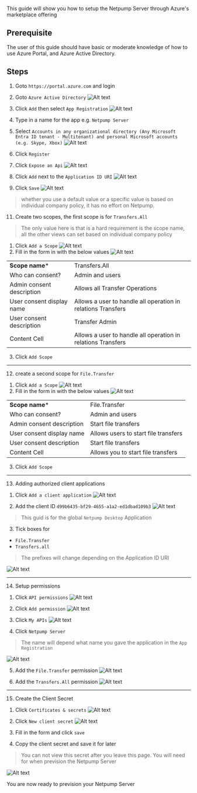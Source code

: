 This guide will show you how to setup the Netpump Server through Azure's marketplace offering

## Prerequisite
The user of this guide should have basic or moderate knowledge of how to use Azure Portal, and Azure Active Directory.

## Steps

1. Goto `https://portal.azure.com` and login
2. Goto `Azure Active Directory`
![Alt text][click-aad]

3. Click `Add` then select `App Registration`
![Alt text][click-add-app-registration]

4. Type in a name for the app e.g. `Netpump Server`

5. Select `Accounts in any organizational directory (Any Microsoft Entra ID tenant - Multitenant) and personal Microsoft accounts (e.g. Skype, Xbox)`
![Alt text][click-app-registration-supported]

6. Click `Register`
7. Click `Expose an Api`
![Alt text][click-expose-api]
8. Click `Add` next to the `Application ID URI`
![Alt text][expose-api-id-uri] 
9. Click `Save`
![Alt text][expose-api-id-uri-save]
> whether you use a default value or a specific value is based on individual company policy, it has no effort on Netpump.

11. Create two scopes, the first scope is for `Transfers.All`
> The only value here is that is a hard requirement is the scope name, all the other views can set based on individual company policy 

  1. Click `Add a Scope`
  ![Alt text][add-a-scope]
  2. Fill in the form in with the below values
![Alt text][transfer-all-form]

  |||
  | ------------- | ------------- |
  | **Scope name**\* | Transfers.All |
  | Who can consent?  | Admin and users |
  | Admin consent description  | Allows all Transfer Operations |
  | User consent display name  | Allows a user to handle all operation in relations Transfers |
  | User consent description  | Transfer Admin |
  | Content Cell  | Allows a user to handle all operation in relations Transfers |

  3. Click `Add Scope` 
---

12. create a second scope for `File.Transfer`
> 
  1. Click `Add a Scope`
  ![Alt text][add-a-scope]
  2. Fill in the form in with the below values
  ![Alt text][file-transfer]

  |||
  | ------------- | ------------- |
  | **Scope name**\*  | File.Transfer |
  | Who can consent?  | Admin and users |
  | Admin consent description  | Start file transfers |
  | User consent display name  | Allows users to start file transfers |
  | User consent description  | Start file transfers |
  | Content Cell  | Allows you to start file transfers |

  3. Click `Add Scope`
---

13. Adding authorized client applications
>
  1. Click `Add a client application`
![Alt text][add-client-application]

  2. Add the client ID `d99b6435-bf29-4655-a1a2-ed1dbad109b3`
  ![Alt text][client-id]
  > This guid is for the global `Netpump Desktop` Application 

  3. Tick boxes for 
   * `File.Transfer`
   * `Transfers.all`
   > The prefixes will change depending on the Application ID URI 

  ![Alt text][client-authorized-scopes]

---

14. Setup permissions
>
  1. Click `API permissions`
  ![Alt text][click-api-permissions]

  2. Click `Add permission`
  ![Alt text][click-add-permission]

  3. Click `My APIs`
  ![Alt text][click-my-apis]

  4. Click `Netpump Server`
  > The name will depend what name you gave the application in the `App Registration`

  ![Alt text][click-my-apis-netpump-server]

  5. Add the `File.Transfer` permission
  ![Alt text][my-apis-add-file-transfer]

  6. Add the `Transfers.All` permission
  ![Alt text][my-apis-add-transfers-all]

---
15. Create the Client Secret
>
  1. Click `Certificates & secrets`
  ![Alt text][create-certificates-secrets]

  2. Click `New client secret`
  ![Alt text][new-client-secret]

  3. Fill in the form and click `save`

  4. Copy the client secret and save it for later
  > You can not view this secret after you leave this page. You will need for when prevision the Netpump Server

  ![Alt text][copy-secret]

You are now ready to prevision your Netpump Server

[add-a-scope]: images/add-a-scope.png
[transfer-all-form]: images/transfer-all-form.png
[file-transfer]: images/file-transfer.png
[click-aad]: images/click-aad.png
[click-add-app-registration]: images/click-add-app-registration.png
[click-app-registration-supported]: images/app-registration-supported.png
[click-expose-api]: images/click-expose-api.png
[expose-api-id-uri]: images/expose-api-id-uri.png
[expose-api-id-uri-save]: images/expose-api-id-uri-save.png
[add-client-application]: images/add-client-application.png
[client-id]: images/client-id.png
[client-authorized-scopes]: images/client-authorized-scopes.png
[click-api-permissions]: images/click-api-permissions.png
[click-add-permission]: images/click-add-permission.png
[click-my-apis]: images/click-my-apis.png
[click-my-apis-netpump-server]: images/click-my-apis-netpump-server.png
[my-apis-add-file-transfer]: images/my-apis-add-file-transfer.png
[my-apis-add-transfers-all]: images/my-apis-add-transfers-all.png
[create-certificates-secrets]: images/create-certificates-secrets.png
[new-client-secret]: images/new-client-secret.png
[copy-secret]: images/copy-secret.png
